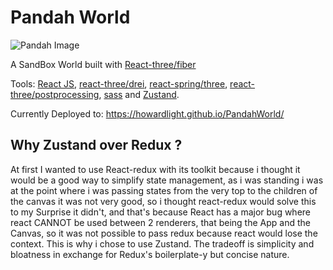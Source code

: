 # Pandah World
![Pandah Image](https://github.com/Howardlight/PandahWorld/blob/master/public/CustomFacicon.png)

A SandBox World built with <a href="https://github.com/pmndrs/react-three-fiber">React-three/fiber</a>

Tools: <a href="https://github.com/facebook/react">React JS</a>, <a href="https://github.com/pmndrs/drei" >react-three/drei</a>, <a href="https://www.npmjs.com/package/@react-spring/three">react-spring/three</a>, <a href="https://github.com/pmndrs/react-postprocessing">react-three/postprocessing</a>, <a href="https://github.com/sass/sass">sass</a> and <a href="https://github.com/pmndrs/zustand">Zustand</a>.

Currently Deployed to: https://howardlight.github.io/PandahWorld/

## Why Zustand over Redux ?

At first I wanted to use React-redux with its toolkit
because i thought it would be a good way to simplify 
state management, as i was standing i was at the point where i
was passing states from the very top to the children of the canvas
it was not very good, so i thought react-redux would solve this
to my Surprise it didn't, and that's because React has a major bug
where react CANNOT be used between 2 renderers, that being
the App and the Canvas, so it was not possible to pass redux because
react would lose the context. This is why i chose to use Zustand.
The tradeoff is simplicity and bloatness in exchange for Redux's
boilerplate-y but concise nature.
